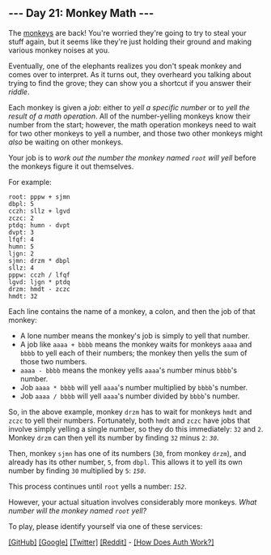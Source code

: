 ## --- Day 21: Monkey Math ---

The [monkeys](11) are back! You're worried they're going to try to steal
your stuff again, but it seems like they're just holding their ground
and making various monkey noises at you.

Eventually, one of the elephants realizes you don't speak monkey and
comes over to interpret. As it turns out, they overheard you talking
about trying to find the grove; they can show you a shortcut if you
answer their *riddle*.

Each monkey is given a *job*: either to *yell a specific number* or to
*yell the result of a math operation*. All of the number-yelling monkeys
know their number from the start; however, the math operation monkeys
need to wait for two other monkeys to yell a number, and those two other
monkeys might *also* be waiting on other monkeys.

Your job is to *work out the number the monkey named `root` will yell*
before the monkeys figure it out themselves.

For example:

    root: pppw + sjmn
    dbpl: 5
    cczh: sllz + lgvd
    zczc: 2
    ptdq: humn - dvpt
    dvpt: 3
    lfqf: 4
    humn: 5
    ljgn: 2
    sjmn: drzm * dbpl
    sllz: 4
    pppw: cczh / lfqf
    lgvd: ljgn * ptdq
    drzm: hmdt - zczc
    hmdt: 32

Each line contains the name of a monkey, a colon, and then the job of
that monkey:

- A lone number means the monkey's job is simply to yell that number.
- A job like `aaaa + bbbb` means the monkey waits for monkeys `aaaa` and
  `bbbb` to yell each of their numbers; the monkey then yells the sum of
  those two numbers.
- `aaaa - bbbb` means the monkey yells `aaaa`'s number minus `bbbb`'s
  number.
- Job `aaaa * bbbb` will yell `aaaa`'s number multiplied by `bbbb`'s
  number.
- Job `aaaa / bbbb` will yell `aaaa`'s number divided by `bbbb`'s
  number.

So, in the above example, monkey `drzm` has to wait for monkeys `hmdt`
and `zczc` to yell their numbers. Fortunately, both `hmdt` and `zczc`
have jobs that involve simply yelling a single number, so they do this
immediately: `32` and `2`. Monkey `drzm` can then yell its number by
finding `32` minus `2`: *`30`*.

Then, monkey `sjmn` has one of its numbers (`30`, from monkey `drzm`),
and already has its other number, `5`, from `dbpl`. This allows it to
yell its own number by finding `30` multiplied by `5`: *`150`*.

This process continues until `root` yells a number: *`152`*.

However, your actual situation involves <span
title="Advent of Code 2022: Now With Considerably More Monkeys">considerably
more monkeys</span>. *What number will the monkey named `root` yell?*

To play, please identify yourself via one of these services:

[\[GitHub\]](/auth/github) [\[Google\]](/auth/google)
[\[Twitter\]](/auth/twitter) [\[Reddit\]](/auth/reddit) <span
class="quiet">- [\[How Does Auth Work?\]](/about#faq_auth)</span>

</div>
